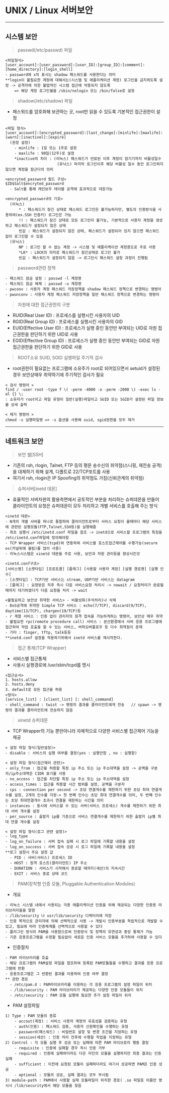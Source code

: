 # UNIX / Linux 서버보안
---
시스템 보안
---
> passwd(/etc/passwd) 파일<br>
```
<파일형식>
[user_account]:[user_password]:[user_ID]:[group_ID]:[comment]:[home_directory]:[login_shell]
- password에 x의 표시는 shadow 패스워드를 사용한다는 의미
**login이 불필요한 계정에 대해서는(시스템 및 애플리케이션 계정) 로그인을 금지하도록 설정 -> 공격자에 의한 불법적인 시스템 접근에 악용되지 않도록
    => 해당 계정 로그인쉘을 /sbin/nologin 또는 /bin/false로 설정
```
> shadow(/etc/shadow) 파일<br>
- 패스워드를 암호화해 보관하는 곳, root만 읽을 수 있도록 기본적인 접근권한이 설정
```
<파일 형식>
[user_account]:[encrypted_password]:[last_change]:[minlife]:[maxlife]:[warn]:[inactivel]:[expire]
  (권장 설정)
    - minlife : 1일 또는 1주로 설정
    - maxlife : 90일(12주)로 설정
    *inactive의 차이 : (리눅스) 패스워드가 만료된 이후 계정이 잠기기까지 비활성일수
                       (유닉스) 마지막 로그인이후 해당 비활성 일수 동안 로그인하지 않으면 계정을 잠근다의 의미

<encryted_password 필드 구성>
$ID$Salt$encryted_password
  - Salt를 통해 레인보우 테이블 공격에 효과적으로 대응가능

<encrypted_password의 기호>
  (리눅스)
      * : 패스워드가 잠긴 상태로 패스워드 로그인은 불가능하지만, 별도의 인증방식을 사용하여(ex.SSH 인증키) 로그인은 가능
      !! : 패스워드가 잠긴 상태로 모든 로그인이 불가능, 기본적으로 사용자 계정을 생성하고 패스워드가 설정되지 않은 상태
      빈값 : 패스워드가 설정되지 않은 상태, 패스워드가 설정되어 있지 않으면 패스워드 없이 로그인할 수 있음
  (유닉스)
      NP : 로그인 할 수 없는 계정 -> 시스템 및 애플리케이션 계정용도로 주로 사용
      *LK* : LOCK의 의미로 패스워드가 잠긴상태로 로그인 불가
      빈값 : 패스워드가 설정되지 않음 -> 로그인시 패스워드 설정 과정이 진행됨
```
> password관련 정책<br>
```
- 패스워드 잠금 설정 : passwd -l 계정명
- 패스워드 잠금 해제 : passwd -u 계정명
- pwconv : 사용자 계정 패스워드 저장정책을 shadow 패스워드 정책으로 변경하는 명령어
- pwunconv : 사용자 계정 패스워드 저장정책을 일반 패스워드 정책으로 변경하는 명령어
```
> 자원에 대한 접근권한의 구분<br>
- RUID(Real User ID) : 프로세스를 실행시킨 사용자의 UID
- RGID(Real Group ID) : 프로세스를 실행시킨 사용자의 GID
- EUID(Effective User ID) : 프로세스가 실행 중인 동안만 부여되는 UID로 자원 접근권한을 판단하기 위한 UID로 사용
- EGID(Effective Group ID) : 프로세스가 실행 중인 동안만 부여되는 GID로 자원 접근권한을 판단하기 위한 GID로 사용
> ROOT소유 SUID, SGID 실행파일 주기적 검사<br>
- root권한이 필요없는 프로그램에 소유주가 root로 되어있으면서 setuid가 설정된 경우 보안상매우 취약하기에 주기적인 검사가 필요
```
< 검사 명령어 >
find / -user root -type f \( -perm -4000 -o -perm -2000 \) -exec ls -al {} \;
: 소유자가 root이고 파일 유형이 일반(실행)파일이고 SUID 또는 SGID가 설정된 파일 정보를 상세 출력

< 제거 명령어 >
chmod -s 실행파일명 => -s 옵션을 사용해 suid, sgid권한을 모두 제거
```
---
네트워크 보안
---
> 보안 쉘[SSH]<br>
- 기존의 rsh, rlogin, Talnet, FTP 등의 평문 송수신의 취약점(스니핑, 재전송 공격)을 대체하기 위해 설계, 디폴트로 22/TCP포트를 사용
- 여기서 rsh, rlogin은 IP Spoofing의 취약점도 가짐(신뢰관계의 취약점)
> 슈퍼서버[inetd 데몬]<br>
- 효율적인 서버자원의 활용측면에서 공토적인 부분을 처리하는 슈퍼데몬을 만들어 클라이언트의 요청은 슈퍼데몬이 모두 처리하고 개별 서비스를 호출해 주는 방식
```
<inetd 데몬>
- N개의 개별 서버를 하나로 통합하여 클라이언트로부터 서비스 요청이 올때마다 해당 서비스에 관련된 실행모듈(FTP,Talnet,SSH등)을 실행해줌
- 최초 실행시 /etc/inetd.conf 파일을 참조 -> inetd으로 서비스할 프로그램의 특징을 /etc/inetd.conf파일에 정의해야함
- TCP Wrapper 서비스(tcpd)와 연동하여 서비스별 호스트접근제어를 수행가능(secure os(커널위에 올림)를 많이 사용)
- 리눅스시스템은 xinetd 데몬을 주로 사용, 보안과 자원 관리등을 향상시킨것

<inetd.conf구조>
[서비스명] [소켓타입] [프로토콜] [플래그] [사용할 사용자 계정] [실행 경로명] [실행 인수]
- [소켓타입] : TCP기반 서비스는 stream, UDP기반 서비스는 datagram
- [플래그] : 요청받은 직후 즉시 다음 서비스요청 처리시 -> nowait / 요청처리가 완료될 때까지 대기하였다가 다음 요청을 처리 -> wait

<불필요하고 보안상 취약한 서비스> - 비활성화(주석처리)나 삭제
- DoS공격에 취약한 Simple TCP 서비스 : echo(7/TCP), discard(9/TCP), daytime(13/TCP), chargen(19/TCP)등
- r 계열 서비스 : 인증 없이 관리자의 원격 접속을 가능하게하는 명령어, 보안상 매우 취약
- 불필요한 rpc(remote procedure call) 서비스 : 분산환경에서 서버 응용 프로그램에 접근하여 작업 호출을 할 수 있는 서비스, 버퍼오버플로우 등 다수 취약점이 존재
- 기타 : finger, tftp, talk등등
**inetd.conf 설정을 적용하기위해서 inetd 서비스를 재시작한다.
```
> 접근 통제(TCP Wrapper)<br>
- 서비스별 접근통제
- 사용시 실행경로에 /usr/sbin/tcpd를 명시
```
<접근순서>
1. hosts.allow
2. hosts.deny
3. default로 모든 접근을 허용
<형식>
[service_list] : [client_list] [: shell_command]
- shell_command : twist -> 명령의 결과를 클라이언트에게 전송   // spawn -> 명령의 결과를 클라이언트에 전송하지 않음
```
> xinetd 슈퍼데몬<br>
- TCP Wrapper의 기능 뿐만아니라  자체적으로 다양한 서비스별 접근제어 기능을 제공
```
< 설정 파일 형식(일반설정)>
- disable : 서비스의 실행 여부를 결정(yes : 실행안함 , no : 실행함)

< 설정 파일 형식(접근제어 관련)>
- only_from : 접근을 허용할 특정 ip 주소 또는 ip 주소대역을 설정 -> 공백을 구분자/ip주소대역은 CIDR 표기를 사용
- no_access : 접근을 차단할 특정 ip 주소 또는 ip 주소대역을 설정
- access_times : 접근을 허용할 시간 범위를 설정, 공백을 구분자
- cps : connection per second -> 초당 연결개수를 제한하기 위한 초당 최대 연결개수를 설정, 2개의 인수를 지정-> 첫 번째 인수는 초당 최대 연결개수를 의미, 두 번째 인수는 초당 최대연결개수 초과시 연결을 제한하는 시간을 의미
- instances : 동시에 서비스할 수 있는 서버(서비스 프로세스) 개수를 제한하기 위한 최대 서버 개수를 설정
- per_source : 출발지 ip를 기준으로 서비스 연결개수를 제한하기 위한 출발지 ip별 최대 연결 개수를 설정

< 설정 파일 형식(로그 관련 설정)>
- log_type
- log_on_failure : 서버 접속 실패 시 로그 파일에 기록할 내용을 설정
- log_on_success : 서버 접속 성공 시 로그 파일에 기록할 내용을 설정
**로그 설정시 주요 설정 값
  - PID : 서버(서비스) 프로세스 ID
  - HOST : 원격 호스트(클라이언트) IP 주소
  - DURATION : 서비스가 시작해서 종료할 때까지(세션)의 지속시간
  - EXIT : 서비스 종료 상태 코드
```
> PAM(장착형 인증 모듈, Pluggable Authentication Modules)<br>
- 개요
```
- 리눅스 시스템 내에서 사용되는 각종 애플리케이션 인증을 위해 제공되는 다양한 인증용 라이브러리들을 말함
- /lib/security 나 usr/lib/security 디렉터리에 저장
- 인증 목적으로 관리자에 의해 선택적으로 사용 -> 개발시 인증부분을 독립적으로 개발할 수 있고, 필요에 따라 인증체계를 선택적으로 사용할 수 있다
- 플러그인 방식의 PAM을 사용함으로써 인증방식 및 정책의 유연성과 중앙 통제가 가능
- 기존 응용프로그램을 수정할 필요없이 새로운 인증 서비스 모듈을 추가하여 사용할 수 있다
```
- 인증절차
```
- PAM 라이브러리를 호출
- 해당 프로그램의 PAM설정 파일을 참조하여 등록된 PAM모듈들을 수행하고 결과를 응용 프로그램에 반환
- 응용프로그램은 그 반환된 결과를 이용하여 인증 여부 결정
** 관련 경로
  - /etc/pam.d : PAM라이브러리를 이용하는 각 응용 프로그램의 설정 파일이 위치
  - /lib/security : PAM 라이브러리가 제공하는 다양한 인증 모듈들이 위치
  - /etc/security : PAM 모듈 실행에 필요한 추가 설정 파일이 위치
```
- PAM 설정파일
```
1) Type : PAM 모듈의 종류
    - accout(계정) : 서비스 사용자 계정의 유효성을 검증하는 유형
    - auth(인증) : 패스워드 검증, 사용자 신원확인을 수행하는 유형
    - password(패스워드) : 비밀번호 설정 및 변경 조건을 지정하는 유형
    - session(세션) : 인증 처리 전후에 수행할 작업을 지정하는 유형
2) Control : 각 모듈 실행 후 성공 또는 실패에 따른 PAM 라이브로리 행동 결정
    - requisite : 인증에 실패할 경우 즉시 인증 거부
    - required : 인증에 실패하더라도 다은 라인의 모듈을 실행하지만 최종 결과는 인증 실패
    - sufficient : 이전에 요청된 모듈이 실패하더라도 여기서 성공하면 PAM은 인증 성공
    - optional : 모듈의 성공, 실패 결과는 모두 무시됨
3) module-path : PAM에서 사용할 실제 모듈파일이 위치한 경로( .so 파일등 이름만 명시시 /lib/security에서 해당 모듈을 찾음
```



